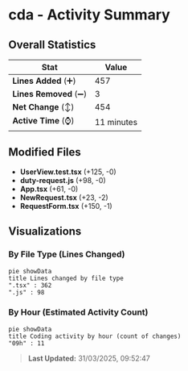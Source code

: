 # cda - Activity Summary 

## Overall Statistics

| Stat                   | Value                                                             |
| ---------------------- | ----------------------------------------------------------------- |
| **Lines Added** (➕)   | 457                                          |
| **Lines Removed** (➖) | 3                                        |
| **Net Change** (↕)    | 454                |
| **Active Time** (⌚)   | 11 minutes |


## Modified Files
- **UserView.test.tsx** (+125, -0)
- **duty-request.js** (+98, -0)
- **App.tsx** (+61, -0)
- **NewRequest.tsx** (+23, -2)
- **RequestForm.tsx** (+150, -1)

## Visualizations

### By File Type (Lines Changed)

```mermaid
pie showData
title Lines changed by file type
".tsx" : 362
".js" : 98
```

### By Hour (Estimated Activity Count)

```mermaid
pie showData
title Coding activity by hour (count of changes)
"09h" : 11
```


> **Last Updated:** 31/03/2025, 09:52:47